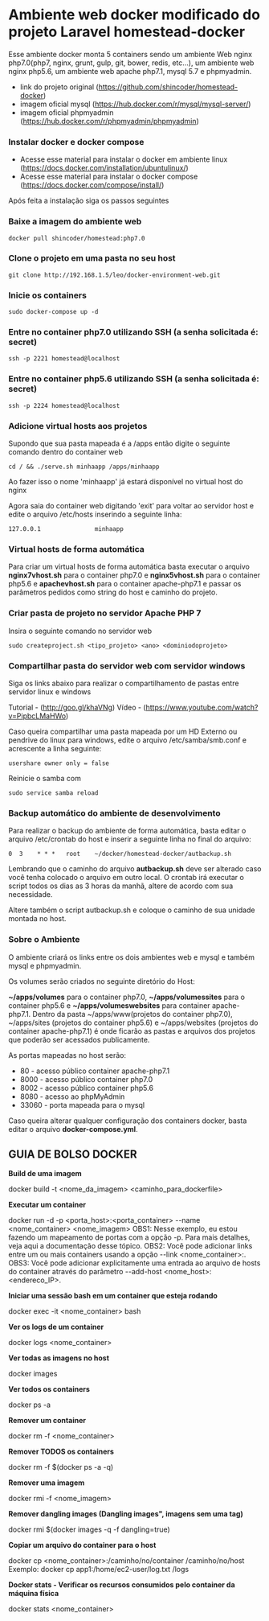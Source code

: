 # Ambiente web docker modificado do projeto **Laravel homestead-docker**
Esse ambiente docker monta 5 containers sendo um ambiente Web nginx php7.0(php7, nginx, grunt, gulp, git, bower, redis, etc...), um ambiente web nginx php5.6, um ambiente web apache php7.1, mysql 5.7 e phpmyadmin. 

- link do projeto original (https://github.com/shincoder/homestead-docker)
- imagem oficial mysql (https://hub.docker.com/r/mysql/mysql-server/)
- imagem oficial phpmyadmin (https://hub.docker.com/r/phpmyadmin/phpmyadmin)

### Instalar docker e docker compose
* Acesse esse material para instalar o docker em ambiente linux (https://docs.docker.com/installation/ubuntulinux/)
* Acesse esse material para instalar o docker compose (https://docs.docker.com/compose/install/)

Após feita a instalação siga os passos seguintes

### Baixe a imagem do ambiente web
```shell
docker pull shincoder/homestead:php7.0
```

### Clone o projeto em uma pasta no seu host
```shell
git clone http://192.168.1.5/leo/docker-environment-web.git
```

### Inicie os containers
```shell
sudo docker-compose up -d
```

### Entre no container php7.0 utilizando SSH (a senha solicitada é: secret)
```shell
ssh -p 2221 homestead@localhost
```
### Entre no container php5.6 utilizando SSH (a senha solicitada é: secret)
```shell
ssh -p 2224 homestead@localhost
```

### Adicione virtual hosts aos projetos
Supondo que sua pasta mapeada é a /apps então digite o seguinte comando dentro do container web

```shell
cd / && ./serve.sh minhaapp /apps/minhaapp
```

Ao fazer isso o nome 'minhaapp' já estará disponível no virtual host do nginx

Agora saia do container web digitando 'exit' para voltar ao servidor host e edite o arquivo /etc/hosts inserindo a seguinte linha:
```shell
127.0.0.1               minhaapp
```

### Virtual hosts de forma automática
Para criar um virtual hosts de forma automática basta executar o arquivo **nginx7vhost.sh** para o container php7.0 e **nginx5vhost.sh** para o container php5.6 e **apachevhost.sh** para o container apache-php7.1 e passar os parâmetros pedidos como string do host e caminho do projeto.

### Criar pasta de projeto no servidor Apache PHP 7

Insira o seguinte comando no servidor web

```shell
sudo createproject.sh <tipo_projeto> <ano> <dominiodoprojeto>
```

### Compartilhar pasta do servidor web com servidor windows
Siga os links abaixo para realizar o compartilhamento de pastas entre servidor linux e windows

Tutorial - (http://goo.gl/khaVNg)
Vídeo - (https://www.youtube.com/watch?v=PipbcLMaHWo)

Caso queira compartilhar uma pasta mapeada por um HD Externo ou pendrive do linux para windows, edite o arquivo /etc/samba/smb.conf e acrescente a linha seguinte:

```shell
usershare owner only = false
```

Reinicie o samba com

```shell
sudo service samba reload
```

### Backup automático do ambiente de desenvolvimento
Para realizar o backup do ambiente de forma automática, basta editar o arquivo /etc/crontab do host e inserir a seguinte linha no final do arquivo:

```shell
0  3    * * *   root    ~/docker/homestead-docker/autbackup.sh
```

Lembrando que o caminho do arquivo **autbackup.sh** deve ser alterado caso você tenha colocado o arquivo em outro local. O crontab irá executar o script todos os dias as 3 horas da manhã, altere de acordo com sua necessidade.

Altere também o script autbackup.sh e coloque o caminho de sua unidade montada no host.

### Sobre o Ambiente

O ambiente criará os links entre os dois ambientes web e mysql e também mysql e phpmyadmin.

Os volumes serão criados no seguinte diretório do Host:

**~/apps/volumes** para o container php7.0, **~/apps/volumessites** para o container php5.6 e **~/apps/volumeswebsites** para container apache-php7.1. Dentro da pasta ~/apps/www(projetos do container php7.0), ~/apps/sites (projetos do container php5.6) e ~/apps/websites (projetos do container apache-php7.1) é onde ficarão as pastas e arquivos dos projetos que poderão ser acessados publicamente.

As portas mapeadas no host serão:
- 80 - acesso público container apache-php7.1
- 8000 - acesso público container php7.0
- 8002 - acesso público container php5.6
- 8080 - acesso ao phpMyAdmin
- 33060 - porta mapeada para o mysql

Caso queira alterar qualquer configuração dos containers docker, basta editar o arquivo **docker-compose.yml**.

## GUIA DE BOLSO DOCKER

**Build de uma imagem**

docker build -t <nome_da_imagem> <caminho_para_dockerfile>

**Executar um container**

docker run -d -p <porta_host>:<porta_container> --name <nome_container> <nome_imagem>
OBS1: Nesse exemplo, eu estou fazendo um mapeamento de portas com a opção -p. Para mais detalhes, veja aqui a documentação desse tópico.
OBS2: Você pode adicionar links entre um ou mais containers usando a opção --link <nome_container>:<alias>.
OBS3: Você pode adicionar explicitamente uma entrada ao arquivo de hosts do container através do parâmetro --add-host <nome_host>:<endereco_IP>.

**Iniciar uma sessão bash em um container que esteja rodando**

docker exec -it <nome_container> bash

**Ver os logs de um container**

docker logs <nome_container>

**Ver todas as imagens no host**

docker images

**Ver todos os containers**

docker ps -a

**Remover um container**

docker rm -f <nome_container>

**Remover TODOS os containers**

docker rm -f $(docker ps -a -q)

**Remover uma imagem**

docker rmi -f <nome_imagem>

**Remover dangling images (Dangling images", imagens sem uma tag)**

docker rmi $(docker images -q -f dangling=true)

**Copiar um arquivo do container para o host**

docker cp <nome_container>:/caminho/no/container /caminho/no/host
Exemplo: docker cp app1:/home/ec2-user/log.txt /logs

**Docker stats - Verificar os recursos consumidos pelo container da máquina física**

docker stats <nome_container>
